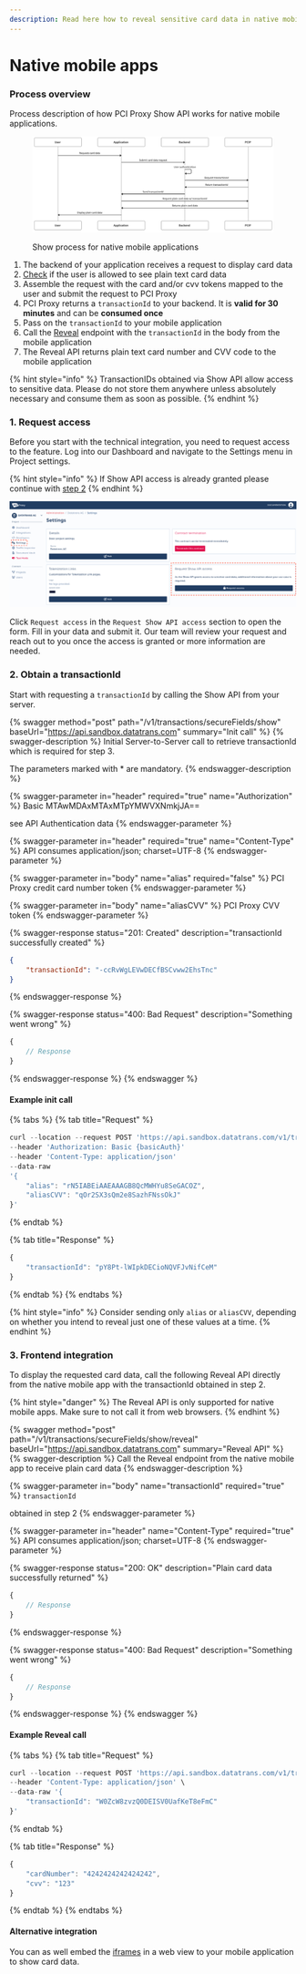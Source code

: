 ```yaml
---
description: Read here how to reveal sensitive card data in native mobile applications
---
```


# Native mobile apps

### Process overview

Process description of how PCI Proxy Show API works for native mobile applications.&#x20;

<figure><img src="../../.gitbook/assets/Screenshot 2022-08-24 at 11.13.03.png" alt=""><figcaption><p>Show process for native mobile applications</p></figcaption></figure>

1. The backend of your application receives a request to display card data
2. [Check](security-and-compliance.md) if the user is allowed to see plain text card data
3. Assemble the request with the card and/or cvv tokens mapped to the user and submit the request to PCI Proxy
4. PCI Proxy returns a `transactionId` to your backend. It is **valid for 30 minutes** and can be **consumed once**
5. Pass on the `transactionId` to your mobile application
6. Call the [Reveal](native-mobile-apps.md#reveal-api) endpoint with the `transactionId` in the body from the mobile application
7. The Reveal API returns plain text card number and CVV code to the mobile application

{% hint style="info" %}
TransactionIDs obtained via Show API allow access to sensitive data. Please do not store them anywhere unless absolutely necessary and consume them as soon as possible.
{% endhint %}

### 1. Request access

Before you start with the technical integration, you need to request access to the feature. Log into our Dashboard and navigate to the Settings menu in Project settings.&#x20;

{% hint style="info" %}
If Show API access is already granted please continue with [step 2](native-mobile-apps.md#2.-obtain-a-transactionid)
{% endhint %}

![Request Show API access within the PCI Proxy Dashboard.](<../../.gitbook/assets/Request Show access.png>)

Click `Request access` in the `Request Show API access` section to open the form. Fill in your data and submit it. Our team will review your request and reach out to you once the access is granted or more information are needed.

### 2. Obtain a transactionId

Start with requesting a `transactionId` by calling the Show API from your server.&#x20;

{% swagger method="post" path="/v1/transactions/secureFields/show" baseUrl="https://api.sandbox.datatrans.com" summary="Init call" %}
{% swagger-description %}
Initial Server-to-Server call to retrieve transactionId which is required for step 3.&#x20;

The parameters marked with \* are mandatory.
{% endswagger-description %}

{% swagger-parameter in="header" required="true" name="Authorization" %}
Basic MTAwMDAxMTAxMTpYMWVXNmkjJA==

see API Authentication data
{% endswagger-parameter %}

{% swagger-parameter in="header" required="true" name="Content-Type" %}
API consumes application/json; charset=UTF-8
{% endswagger-parameter %}

{% swagger-parameter in="body" name="alias" required="false" %}
PCI Proxy credit card number token
{% endswagger-parameter %}

{% swagger-parameter in="body" name="aliasCVV" %}
PCI Proxy CVV token
{% endswagger-parameter %}

{% swagger-response status="201: Created" description="transactionId successfully created" %}
```json
{
    "transactionId": "-ccRvWgLEVwDECfBSCvww2EhsTnc"
}
```
{% endswagger-response %}

{% swagger-response status="400: Bad Request" description="Something went wrong" %}
```javascript
{
    // Response
}
```
{% endswagger-response %}
{% endswagger %}

#### Example init call

{% tabs %}
{% tab title="Request" %}
```javascript
curl --location --request POST 'https://api.sandbox.datatrans.com/v1/transactions/secureFields/show'
--header 'Authorization: Basic {basicAuth}'
--header 'Content-Type: application/json'
--data-raw 
'{ 
    "alias": "rN5IABEiAAEAAAGB8QcMWHYu8SeGACOZ", 
    "aliasCVV": "qOr2SX3sQm2e8SazhFNssOkJ" 
}'

```
{% endtab %}

{% tab title="Response" %}
```javascript
{
    "transactionId": "pY8Pt-lWIpkDECioNQVFJvNifCeM"
}
```
{% endtab %}
{% endtabs %}

{% hint style="info" %}
Consider sending only `alias` or `aliasCVV`, depending on whether you intend to reveal just one of these values at a time.
{% endhint %}

### 3. Frontend integration

To display the requested card data, call the following Reveal API directly from the native mobile app with the transactionId obtained in step 2. &#x20;

{% hint style="danger" %}
The Reveal API is only supported for native mobile apps. Make sure to not call it from web browsers.&#x20;
{% endhint %}

{% swagger method="post" path="/v1/transactions/secureFields/show/reveal" baseUrl="https://api.sandbox.datatrans.com" summary="Reveal API" %}
{% swagger-description %}
Call the Reveal endpoint from the native mobile app to receive plain card data
{% endswagger-description %}

{% swagger-parameter in="body" name="transactionId" required="true" %}
`transactionId`

 obtained in step 2
{% endswagger-parameter %}

{% swagger-parameter in="header" name="Content-Type" required="true" %}
API consumes application/json; charset=UTF-8
{% endswagger-parameter %}

{% swagger-response status="200: OK" description="Plain card data successfully returned" %}
```javascript
{
    // Response
}
```
{% endswagger-response %}

{% swagger-response status="400: Bad Request" description="Something went wrong" %}
```javascript
{
    // Response
}
```
{% endswagger-response %}
{% endswagger %}

#### Example Reveal call

{% tabs %}
{% tab title="Request" %}
```javascript
curl --location --request POST 'https://api.sandbox.datatrans.com/v1/transactions/secureFields/show/reveal' \
--header 'Content-Type: application/json' \
--data-raw '{
    "transactionId": "W0ZcW8zvzQ0DEISV0UafKeT8eFmC"
}'
```
{% endtab %}

{% tab title="Response" %}
```javascript
{
    "cardNumber": "4242424242424242",
    "cvv": "123"
}
```
{% endtab %}
{% endtabs %}

#### Alternative integration

You can as well embed the [iframes](web/) in a web view to your mobile application to show card data.&#x20;

##
